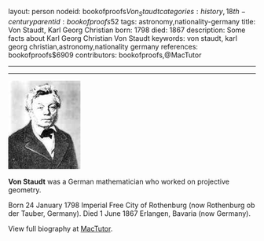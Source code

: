 layout: person
nodeid: bookofproofs$Von_Staudt
categories: history,18th-century
parentid: bookofproofs$52
tags: astronomy,nationality-germany
title: Von Staudt, Karl Georg Christian
born: 1798
died: 1867
description: Some facts about Karl Georg Christian Von Staudt
keywords: von staudt, karl georg christian,astronomy,nationality germany
references: bookofproofs$6909
contributors: bookofproofs,@MacTutor

---


---

![Von_Staudt.jpg](https://github.com/bookofproofs/bookofproofs.github.io/blob/main/_sources/_assets/images/portraits/Von_Staudt.jpg?raw=true)

**Von Staudt** was a German mathematician who worked on projective geometry.

Born 24 January 1798 Imperial Free City of Rothenburg (now Rothenburg ob der Tauber, Germany). Died 1 June 1867 Erlangen, Bavaria (now Germany).


View full biography at [MacTutor](https://mathshistory.st-andrews.ac.uk/Biographies/Von_Staudt/).